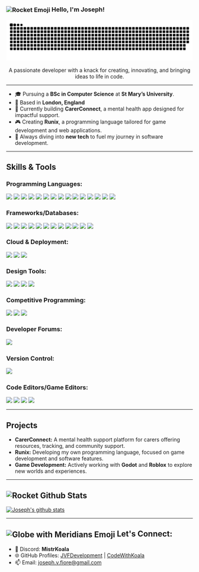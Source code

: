 ### <div><img src="https://raw.githubusercontent.com/Tarikul-Islam-Anik/Animated-Fluent-Emojis/master/Emojis/Travel%20and%20places/Rocket.png" width="30px" align="center" alt="Rocket Emoji"/> Hello, I'm Joseph!</div>

<div align="center">
  <picture>
    <source media="(prefers-color-scheme: dark)" srcset="https://raw.githubusercontent.com/platane/platane/output/github-contribution-grid-snake-dark.svg">
    <source media="(prefers-color-scheme: light)" srcset="https://raw.githubusercontent.com/platane/platane/output/github-contribution-grid-snake.svg">
    <img alt="GitHub contribution grid snake animation" src="https://raw.githubusercontent.com/platane/platane/output/github-contribution-grid-snake.svg">
  </picture>
</div>

<p align="center">A passionate developer with a knack for creating, innovating, and bringing ideas to life in code.</p>

---

- 🎓 Pursuing a **BSc in Computer Science** at **St Mary’s University**.
- 📍 Based in **London, England**
- 💼 Currently building **CarerConnect**, a mental health app designed for impactful support.
- 🎮 Creating **Runix**, a programming language tailored for game development and web applications.
- 🚀 Always diving into **new tech** to fuel my journey in software development.

---

## Skills & Tools

### Programming Languages:
<p align="left">
  <img src="https://img.shields.io/badge/Python-3776AB?style=for-the-badge&logo=python&logoColor=white"/>
  <img src="https://img.shields.io/badge/Rust-DEA584?style=for-the-badge&logo=rust&logoColor=black"/>
  <img src="https://img.shields.io/badge/JavaScript-F7DF1E?style=for-the-badge&logo=javascript&logoColor=black"/>
  <img src="https://img.shields.io/badge/Lua-2C2D72?style=for-the-badge&logo=lua&logoColor=white"/>
  <img src="https://img.shields.io/badge/TypeScript-007ACC?style=for-the-badge&logo=typescript&logoColor=white"/>
  <img src="https://img.shields.io/badge/Ruby-CC342D?style=for-the-badge&logo=ruby&logoColor=white"/>
  <img src="https://img.shields.io/badge/Bash-4EAA25?style=for-the-badge&logo=gnu-bash&logoColor=white"/>
  <img src="https://img.shields.io/badge/c-%2300599C.svg?style=for-the-badge&logo=c&logoColor=white"/>
  <img src="https://img.shields.io/badge/c%23-%23239120.svg?style=for-the-badge&logo=csharp&logoColor=white"/>
  <img src="https://img.shields.io/badge/go-%2300ADD8.svg?style=for-the-badge&logo=go&logoColor=white"/>
  <img src="https://img.shields.io/badge/html5-%23E34F26.svg?style=for-the-badge&logo=html5&logoColor=white"/>
  <img src="https://img.shields.io/badge/css3-%231572B6.svg?style=for-the-badge&logo=css3&logoColor=white"/>
  <img src="https://img.shields.io/badge/php-%23777BB4.svg?style=for-the-badge&logo=php&logoColor=white"/>
  <img src="https://img.shields.io/badge/c++-%2300599C.svg?style=for-the-badge&logo=c%2B%2B&logoColor=white"/>
  <img src="https://img.shields.io/badge/markdown-%23000000.svg?style=for-the-badge&logo=markdown&logoColor=white"/>
</p>

### Frameworks/Databases:
<p align="left">
  <img src="https://img.shields.io/badge/tailwindcss-%2338B2AC.svg?style=for-the-badge&logo=tailwind-css&logoColor=white"/>
  <img src="https://img.shields.io/badge/Express-000000?style=for-the-badge&logo=express&logoColor=white"/>
  <img src="https://img.shields.io/badge/React-61DAFB?style=for-the-badge&logo=react&logoColor=black"/>
  <img src="https://img.shields.io/badge/React_Native-61DAFB?style=for-the-badge&logo=react&logoColor=black"/>
  <img src="https://img.shields.io/badge/Bootstrap-7952B3?style=for-the-badge&logo=bootstrap&logoColor=white"/>
  <img src="https://img.shields.io/badge/Context_API-61DAFB?style=for-the-badge&logo=react&logoColor=black"/>
  <img src="https://img.shields.io/badge/Node.js-339933?style=for-the-badge&logo=node.js&logoColor=white"/>
  <img src="https://img.shields.io/badge/PostgreSQL-336791?style=for-the-badge&logo=postgresql&logoColor=white"/>
  <img src="https://img.shields.io/badge/MySQL-4479A1?style=for-the-badge&logo=mysql&logoColor=white"/>
  <img src="https://img.shields.io/badge/SQLite-003B57?style=for-the-badge&logo=sqlite&logoColor=white"/>
  <img src="https://img.shields.io/badge/Amazon_DynamoDB-4053D6?style=for-the-badge&logo=amazondynamodb&logoColor=white"/>
  <img src="https://img.shields.io/badge/Firebase-FFCA28?style=for-the-badge&logo=firebase&logoColor=black"/>
</p>

### Cloud & Deployment:
<p align="left">
  <img src="https://img.shields.io/badge/Amazon_S3-569A31?style=for-the-badge&logo=amazon-s3&logoColor=white"/>
  <img src="https://img.shields.io/badge/Vercel-000000?style=for-the-badge&logo=vercel&logoColor=white"/>
  <img src="https://img.shields.io/badge/OneDrive-0078D4?style=for-the-badge&logo=microsoft-onedrive&logoColor=white"/>
</p>

### Design Tools:
<p align="left">
  <img src="https://img.shields.io/badge/Gimp-5C5543?style=for-the-badge&logo=gimp&logoColor=white"/>
  <img src="https://img.shields.io/badge/Canva-00C4CC?style=for-the-badge&logo=canva&logoColor=white"/>
  <img src="https://img.shields.io/badge/Framer-0055FF?style=for-the-badge&logo=framer&logoColor=white"/>
  <img src="https://img.shields.io/badge/blender-%23F5792A.svg?style=for-the-badge&logo=blender&logoColor=white)"/>

</p>

### Competitive Programming:
<p align="left">
  <img src="https://img.shields.io/badge/LeetCode-FFA116?style=for-the-badge&logo=leetcode&logoColor=black"/>
  <img src="https://img.shields.io/badge/CodePen-000000?style=for-the-badge&logo=codepen&logoColor=white"/>
  <img src="https://img.shields.io/badge/CodeForces-1F8ACB?style=for-the-badge&logo=codeforces&logoColor=white"/>
</p>

### Developer Forums:
<p align="left">
  <img src="https://img.shields.io/badge/Stack_Overflow-FE7A16?style=for-the-badge&logo=stack-overflow&logoColor=white"/>
</p>

### Version Control:
<p align="left">
  <img src="https://img.shields.io/badge/GitHub-181717?style=for-the-badge&logo=github&logoColor=white"/>
</p>

### Code Editors/Game Editors:
<p align="left">
  <img src="https://img.shields.io/badge/VS_Code-0078D4?style=for-the-badge&logo=visual-studio-code&logoColor=white"/>
  <img src="https://img.shields.io/badge/pycharm-143?style=for-the-badge&logo=pycharm&logoColor=black&color=black&labelColor=green"/>
  <img src="https://img.shields.io/badge/GODOT-%23FFFFFF.svg?style=for-the-badge&logo=godot-engine"/>
  <img src="https://img.shields.io/badge/unity-%23000000.svg?style=for-the-badge&logo=unity&logoColor=white"/>
  
</p>

---

## Projects

- **CarerConnect:** A mental health support platform for carers offering resources, tracking, and community support.
- **Runix:** Developing my own programming language, focused on game development and software features.
- **Game Development:** Actively working with **Godot** and **Roblox** to explore new worlds and experiences.

---

## <img src="https://raw.githubusercontent.com/Tarikul-Islam-Anik/Animated-Fluent-Emojis/master/Emojis/Travel%20and%20places/Rocket.png" alt="Rocket" width="30" height="30" /> Github Stats 
[![Joseph's github stats](https://bad-apple-github-readme.vercel.app/api?username=jvfdevelopment&show_icons=true&count_private=true&line_height=20&icon_color=00b3ff&theme=blue-green&title_color=00b3ff)](#)
 



---

## <div><img src="https://raw.githubusercontent.com/Tarikul-Islam-Anik/Animated-Fluent-Emojis/master/Emojis/Travel%20and%20places/Globe%20with%20Meridians.png" alt="Globe with Meridians Emoji" width="30px" align="center" /> Let's Connect:</div>

- 💬 Discord: **MistrKoala**
- 🌐 GitHub Profiles: [JVFDevelopment](https://github.com/JVFDevelopment) | [CodeWithKoala](https://github.com/CodeWithKoala)
- 📫 Email: [joseph.v.fiore@gmail.com](mailto:joseph.v.fiore@gmail.com)
